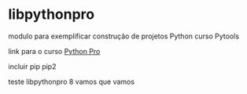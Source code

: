 # libpythonpro
modulo para exemplificar construção de projetos Python curso Pytools

link para o curso [Python Pro](https://pythonpro.com.br/)

incluir pip
pip2

teste libpythonpro 8
vamos que vamos
